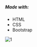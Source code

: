 ##### Made with: 
  - HTML
  - CSS 
  - Bootstrap
  
  
  ![1](https://user-images.githubusercontent.com/107372647/180501086-30d7b876-1b06-4369-833b-f98f006982f5.png)
